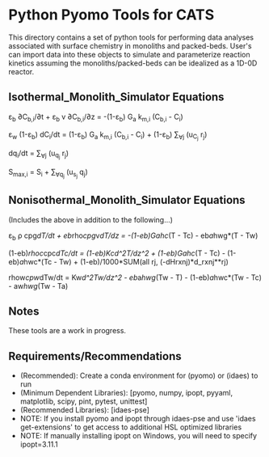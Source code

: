 Python Pyomo Tools for CATS
=====

This directory contains a set of python tools for performing data analyses associated with surface chemistry in monoliths and packed-beds. User's can import data into these objects to simulate and parameterize reaction kinetics assuming the monoliths/packed-beds can be idealized as a 1D-0D reactor.

Isothermal_Monolith_Simulator Equations
-----

&epsilon;<sub>b</sub> &part;C<sub>b,i</sub>/&part;t + &epsilon;<sub>b</sub> v &part;C<sub>b,i</sub>/&part;z = -(1-&epsilon;<sub>b</sub>) G<sub>a</sub> k<sub>m,i</sub> (C<sub>b,i</sub> - C<sub>i</sub>)

&epsilon;<sub>w</sub> (1-&epsilon;<sub>b</sub>) dC<sub>i</sub>/dt = (1-&epsilon;<sub>b</sub>) G<sub>a</sub> k<sub>m,i</sub> (C<sub>b,i</sub> - C<sub>i</sub>) + (1-&epsilon;<sub>b</sub>) <span>&sum;</span><sub>&forall;j</sub> (u<sub>C<sub>j</sub></sub> r<sub>j</sub>)

dq<sub>i</sub>/dt = <span>&sum;</span><sub>&forall;j</sub> (u<sub>q<sub>j</sub></sub> r<sub>j</sub>)

S<sub>max,i</sub> = S<sub>i</sub> + <span>&sum;</span><sub>&forall;q<sub>j</sub></sub> (u<sub>s<sub>j</sub></sub> q<sub>j</sub>)


Nonisothermal_Monolith_Simulator Equations
-----

(Includes the above in addition to the following...)

&epsilon;<sub>b</sub> &rho; cpg*dT/dt + eb*rho*cpg*v*dT/dz = -(1-eb)*Ga*hc*(T - Tc) - eb*a*hwg*(T - Tw)

(1-eb)*rhoc*cpc*dTc/dt = (1-eb)*Kc*d^2T/dz^2 + (1-eb)*Ga*hc*(T - Tc) - (1-eb)*a*hwc*(Tc - Tw) + (1-eb)/1000*SUM(all rj, (-dHrxnj)*d_rxnj**rj)

rhow*cpw*dTw/dt = Kw*d^2Tw/dz^2 - eb*a*hwg*(Tw - T) - (1-eb)*a*hwc*(Tw - Tc) - aw*hwg*(Tw - Ta)


Notes
-----

These tools are a work in progress.

Requirements/Recommendations
-----
- (Recommended): Create a conda environment for (pyomo) or (idaes) to run
- (Minimum Dependent Libraries): [pyomo, numpy, ipopt, pyyaml, matplotlib, scipy, pint, pytest, unittest]
- (Recommended Libraries): [idaes-pse]
- NOTE: If you install pyomo and ipopt through idaes-pse and use 'idaes get-extensions' to get access to additional HSL optimized libraries
- NOTE: If manually installing ipopt on Windows, you will need to specify ipopt=3.11.1
